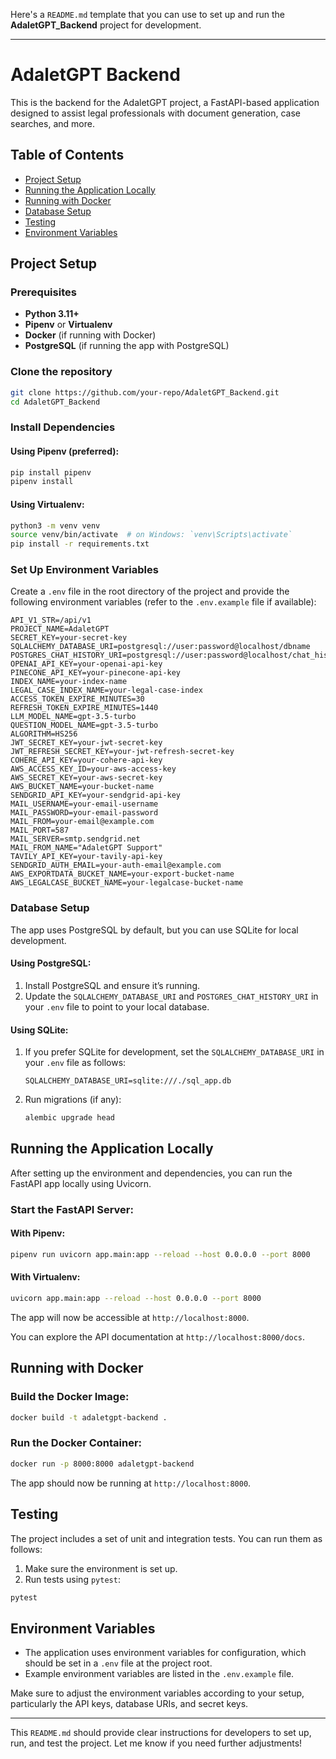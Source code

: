 Here's a `README.md` template that you can use to set up and run the **AdaletGPT_Backend** project for development.

---

# AdaletGPT Backend

This is the backend for the AdaletGPT project, a FastAPI-based application designed to assist legal professionals with document generation, case searches, and more.

## Table of Contents
- [Project Setup](#project-setup)
- [Running the Application Locally](#running-the-application-locally)
- [Running with Docker](#running-with-docker)
- [Database Setup](#database-setup)
- [Testing](#testing)
- [Environment Variables](#environment-variables)

## Project Setup

### Prerequisites
- **Python 3.11+**
- **Pipenv** or **Virtualenv**
- **Docker** (if running with Docker)
- **PostgreSQL** (if running the app with PostgreSQL)
  
### Clone the repository

```bash
git clone https://github.com/your-repo/AdaletGPT_Backend.git
cd AdaletGPT_Backend
```

### Install Dependencies

#### Using Pipenv (preferred):

```bash
pip install pipenv
pipenv install
```

#### Using Virtualenv:

```bash
python3 -m venv venv
source venv/bin/activate  # on Windows: `venv\Scripts\activate`
pip install -r requirements.txt
```

### Set Up Environment Variables

Create a `.env` file in the root directory of the project and provide the following environment variables (refer to the `.env.example` file if available):

```env
API_V1_STR=/api/v1
PROJECT_NAME=AdaletGPT
SECRET_KEY=your-secret-key
SQLALCHEMY_DATABASE_URI=postgresql://user:password@localhost/dbname
POSTGRES_CHAT_HISTORY_URI=postgresql://user:password@localhost/chat_history
OPENAI_API_KEY=your-openai-api-key
PINECONE_API_KEY=your-pinecone-api-key
INDEX_NAME=your-index-name
LEGAL_CASE_INDEX_NAME=your-legal-case-index
ACCESS_TOKEN_EXPIRE_MINUTES=30
REFRESH_TOKEN_EXPIRE_MINUTES=1440
LLM_MODEL_NAME=gpt-3.5-turbo
QUESTION_MODEL_NAME=gpt-3.5-turbo
ALGORITHM=HS256
JWT_SECRET_KEY=your-jwt-secret-key
JWT_REFRESH_SECRET_KEY=your-jwt-refresh-secret-key
COHERE_API_KEY=your-cohere-api-key
AWS_ACCESS_KEY_ID=your-aws-access-key
AWS_SECRET_KEY=your-aws-secret-key
AWS_BUCKET_NAME=your-bucket-name
SENDGRID_API_KEY=your-sendgrid-api-key
MAIL_USERNAME=your-email-username
MAIL_PASSWORD=your-email-password
MAIL_FROM=your-email@example.com
MAIL_PORT=587
MAIL_SERVER=smtp.sendgrid.net
MAIL_FROM_NAME="AdaletGPT Support"
TAVILY_API_KEY=your-tavily-api-key
SENDGRID_AUTH_EMAIL=your-auth-email@example.com
AWS_EXPORTDATA_BUCKET_NAME=your-export-bucket-name
AWS_LEGALCASE_BUCKET_NAME=your-legalcase-bucket-name
```

### Database Setup

The app uses PostgreSQL by default, but you can use SQLite for local development.

#### Using PostgreSQL:
1. Install PostgreSQL and ensure it’s running.
2. Update the `SQLALCHEMY_DATABASE_URI` and `POSTGRES_CHAT_HISTORY_URI` in your `.env` file to point to your local database.

#### Using SQLite:
1. If you prefer SQLite for development, set the `SQLALCHEMY_DATABASE_URI` in your `.env` file as follows:
   ```env
   SQLALCHEMY_DATABASE_URI=sqlite:///./sql_app.db
   ```

2. Run migrations (if any):
   ```bash
   alembic upgrade head
   ```

## Running the Application Locally

After setting up the environment and dependencies, you can run the FastAPI app locally using Uvicorn.

### Start the FastAPI Server:

#### With Pipenv:
```bash
pipenv run uvicorn app.main:app --reload --host 0.0.0.0 --port 8000
```

#### With Virtualenv:
```bash
uvicorn app.main:app --reload --host 0.0.0.0 --port 8000
```

The app will now be accessible at `http://localhost:8000`.

You can explore the API documentation at `http://localhost:8000/docs`.

## Running with Docker

### Build the Docker Image:

```bash
docker build -t adaletgpt-backend .
```

### Run the Docker Container:

```bash
docker run -p 8000:8000 adaletgpt-backend
```

The app should now be running at `http://localhost:8000`.

## Testing

The project includes a set of unit and integration tests. You can run them as follows:

1. Make sure the environment is set up.
2. Run tests using `pytest`:

```bash
pytest
```

## Environment Variables

- The application uses environment variables for configuration, which should be set in a `.env` file at the project root.
- Example environment variables are listed in the `.env.example` file.

Make sure to adjust the environment variables according to your setup, particularly the API keys, database URIs, and secret keys.

---

This `README.md` should provide clear instructions for developers to set up, run, and test the project. Let me know if you need further adjustments!